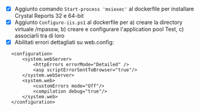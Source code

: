 - [x] Aggiunto comando `Start-process 'msiexec'` al dockerfile per installare Crystal Reports 32 e 64-bit
- [x] Aggiunto `Configure-iis.ps1` al dockerfile per a) creare la directory virtuale /mpassw, b) creare e configurare l'application pool Test, c) associarli tra di loro
- [x] Abilitati errori dettagliati su web.config:
```
  <configuration>
      <system.webServer>
          <httpErrors errorMode="Detailed" />
          <asp scriptErrorSentToBrowser="true"/>
      </system.webServer>
      <system.web>
          <customErrors mode="Off"/>
          <compilation debug="true"/>
      </system.web>
  </configuration>
```
